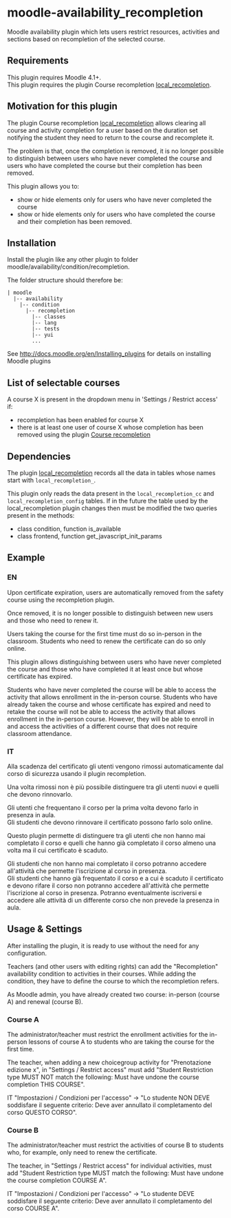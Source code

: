 moodle-availability_recompletion
========================

Moodle availability plugin which lets users restrict resources, activities and sections based on recompletion of the selected course.


Requirements
------------

This plugin requires Moodle 4.1+.   
This plugin requires the plugin Course recompletion [local_recompletion](https://moodle.org/plugins/local_recompletion).  


Motivation for this plugin
--------------------------

The plugin Course recompletion [local_recompletion](https://moodle.org/plugins/local_recompletion) allows clearing all course and activity completion for a user based on the duration set notifying the student they need to return to the course and recomplete it.

The problem is that, once the completion is removed, it is no longer possible to distinguish between users who have never completed the course and users who have completed the course but their completion has been removed.

This plugin allows you to:
- show or hide elements only for users who have never completed the course
- show or hide elements only for users who have completed the course and their completion has been removed.


Installation
------------

Install the plugin like any other plugin to folder moodle/availability/condition/recompletion.   

The folder structure should therefore be:
```
| moodle
  |-- availability
    |-- condition
      |-- recompletion
        |-- classes
        |-- lang
        |-- tests
        |-- yui
        ...                
```      

See http://docs.moodle.org/en/Installing_plugins for details on installing Moodle plugins


List of selectable courses
--------------------------

A course X is present in the dropdown menu in 'Settings / Restrict access' if:
- recompletion has been enabled for course X
- there is at least one user of course X whose completion has been removed using the plugin [Course recompletion](https://moodle.org/plugins/local_recompletion)


Dependencies 
------------

The plugin [local_recompletion](https://moodle.org/plugins/local_recompletion) records all the data in tables whose names start with `local_recompletion_`.

This plugin only reads the data present in the `local_recompletion_cc` and `local_recompletion_config` tables.
If in the future the table used by the local_recompletion plugin changes then must be modified the two queries present in the methods:   
- class condition, function is_available
- class frontend, function get_javascript_init_params


Example
-------

### EN

Upon certificate expiration, users are automatically removed from the safety course using the recompletion plugin.

Once removed, it is no longer possible to distinguish between new users and those who need to renew it.

Users taking the course for the first time must do so in-person in the classroom.
Students who need to renew the certificate can do so only online.

This plugin allows distinguishing between users who have never completed the course and those who have completed it at least once but whose certificate has expired.

Students who have never completed the course will be able to access the activity that allows enrollment in the in-person course.
Students who have already taken the course and whose certificate has expired and need to retake the course will not be able to access the activity that allows enrollment in the in-person course. However, they will be able to enroll in and access the activities of a different course that does not require classroom attendance.

### IT
 
Alla scadenza del certificato gli utenti vengono rimossi automaticamente dal corso di sicurezza usando il plugin recompletion. 

Una volta rimossi non è più possibile distinguere tra gli utenti nuovi e quelli che devono rinnovarlo.

Gli utenti che frequentano il corso per la prima volta devono farlo in presenza in aula.   
Gli studenti che devono rinnovare il certificato possono farlo solo online.
 
Questo plugin permette di distinguere tra gli utenti che non hanno mai completato il corso e quelli che hanno già completato il corso almeno una volta ma il cui certificato è scaduto.

Gli studenti che non hanno mai completato il corso potranno accedere all'attività che permette l'iscrizione al corso in presenza.   
Gli studenti che hanno già frequentato il corso e a cui è scaduto il certificato e devono rifare il corso non potranno accedere all'attività che permette l'iscrizione al corso in presenza. Potranno eventualmente iscriversi e accedere alle attività di un differente corso che non prevede la presenza in aula. 


Usage & Settings
----------------

After installing the plugin, it is ready to use without the need for any configuration.

Teachers (and other users with editing rights) can add the "Recompletion" availability condition to activities in their courses. While adding the condition, they have to define the course to which the recompletion refers.

As Moodle admin, you have already created two course: in-person (course A) and renewal (course B).

### Course A

The administrator/teacher must restrict the enrollment activities for the in-person lessons of course A to students who are taking the course for the first time.

The teacher, when adding a new choicegroup activity for "Prenotazione edizione x", in "Settings / Restrict access" must add "Student Restriction type MUST NOT match the following: Must have undone the course completion THIS COURSE".

IT "Impostazioni / Condizioni per l'accesso" -> "Lo studente NON DEVE soddisfare il seguente criterio: Deve aver annullato il completamento del corso QUESTO CORSO".

### Course B

The administrator/teacher must restrict the activities of course B to students who, for example, only need to renew the certificate.

The teacher, in "Settings / Restrict access" for individual activities, must add "Student Restriction type MUST match the following: Must have undone the course completion COURSE A".

IT "Impostazioni / Condizioni per l'accesso" -> "Lo studente DEVE soddisfare il seguente criterio: Deve aver annullato il completamento del corso COURSE A".
